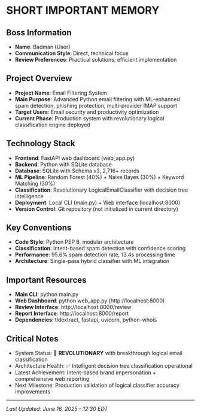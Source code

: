 # SHORT IMPORTANT MEMORY

## Boss Information
- **Name**: Badman (User)
- **Communication Style**: Direct, technical focus
- **Review Preferences**: Practical solutions, efficient implementation

## Project Overview
- **Project Name**: Email Filtering System
- **Main Purpose**: Advanced Python email filtering with ML-enhanced spam detection, phishing protection, multi-provider IMAP support
- **Target Users**: Email security and productivity optimization
- **Current Phase**: Production system with revolutionary logical classification engine deployed

## Technology Stack
- **Frontend**: FastAPI web dashboard (web_app.py)
- **Backend**: Python with SQLite database
- **Database**: SQLite with Schema v3, 2,716+ records
- **ML Pipeline**: Random Forest (40%) + Naive Bayes (30%) + Keyword Matching (30%)
- **Classification**: Revolutionary LogicalEmailClassifier with decision tree intelligence
- **Deployment**: Local CLI (main.py) + Web interface (localhost:8000)
- **Version Control**: Git repository (not initialized in current directory)

## Key Conventions
- **Code Style**: Python PEP 8, modular architecture
- **Classification**: Intent-based spam detection with confidence scoring
- **Performance**: 95.6% spam detection rate, 13.4s processing time
- **Architecture**: Single-pass hybrid classifier with ML integration

## Important Resources
- **Main CLI**: python main.py
- **Web Dashboard**: python web_app.py (http://localhost:8000)
- **Review Interface**: http://localhost:8000/review
- **Report Interface**: http://localhost:8000/report
- **Dependencies**: tldextract, fastapi, uvicorn, python-whois

## Critical Notes
- System Status: 🚀 **REVOLUTIONARY** with breakthrough logical email classification
- Architecture Health: ✅ Intelligent decision tree classification operational
- Latest Achievement: Intent-based brand impersonation + comprehensive web reporting
- Next Milestone: Production validation of logical classifier accuracy improvements

---
*Last Updated: June 16, 2025 - 12:30 EDT*